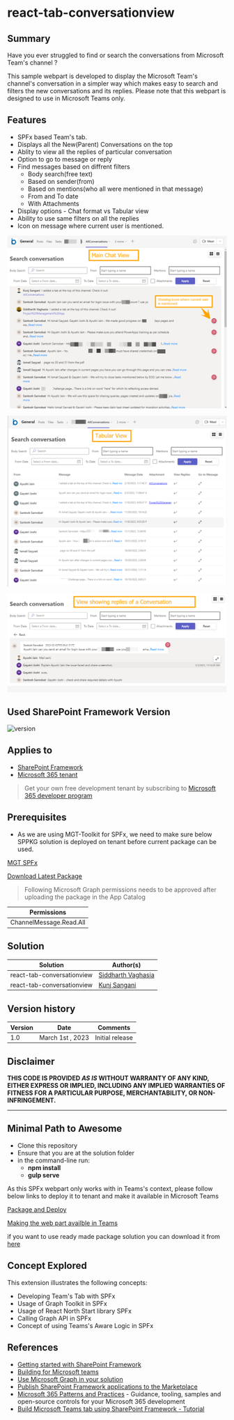 # react-tab-conversationview

## Summary

Have you ever struggled to find or search the conversations from Microsoft Team's channel ?

This sample webpart is developed to display the Microsoft Team's channel's conversation in a simpler way which makes easy to search and filters the new conversations and its replies. Please note that this webpart is designed to use in Microsoft Teams only.

## Features

- SPFx based Team's tab.
- Displays all the New(Parent) Conversations on the top
- Ablity to view all the replies of particular conversation
- Option to go to message or reply
- Find messages based on diffrent filters
    - Body search(free text)
    - Based on sender(from)
    - Based on mentions(who all were mentioned in that message)
    - From and To date
    - With Attachments
- Display options - Chat format vs  Tabular view
- Ability to use same filters on all the replies
- Icon on message where current user is mentioned.


![Main View](./assets/1.png)

![Tabular View](./assets/2.png)

![View Replies](./assets/3.png)

## Used SharePoint Framework Version

![version](https://img.shields.io/badge/version-1.16.1-green.svg)

## Applies to

- [SharePoint Framework](https://aka.ms/spfx)
- [Microsoft 365 tenant](https://docs.microsoft.com/en-us/sharepoint/dev/spfx/set-up-your-developer-tenant)

> Get your own free development tenant by subscribing to [Microsoft 365 developer program](http://aka.ms/o365devprogram)

## Prerequisites

- As we are using MGT-Toolkit for SPFx, we need to make sure below SPPKG solution is deployed on tenant before current package can be used.

[MGT SPFx](https://learn.microsoft.com/en-us/graph/toolkit/get-started/mgt-spfx#prerequisites)

[Download Latest Package](https://github.com/microsoftgraph/microsoft-graph-toolkit/releases)

> Following Microsoft Graph permissions needs to be approved after uploading the package in the App Catalog

| Permissions         |
|---------------------|
| ChannelMessage.Read.All           |

## Solution

| Solution    | Author(s)                                               |
| ----------- | ------------------------------------------------------- |
| react-tab-conversationview | [Siddharth Vaghasia](https://github.com/siddharth-vaghasia)  |
| react-tab-conversationview | [Kunj Sangani](https://github.com/kunj-sangani)  |

## Version history

| Version | Date             | Comments        |
| ------- | ---------------- | --------------- |
| 1.0     | March 1st , 2023 | Initial release |

## Disclaimer

**THIS CODE IS PROVIDED _AS IS_ WITHOUT WARRANTY OF ANY KIND, EITHER EXPRESS OR IMPLIED, INCLUDING ANY IMPLIED WARRANTIES OF FITNESS FOR A PARTICULAR PURPOSE, MERCHANTABILITY, OR NON-INFRINGEMENT.**

---

## Minimal Path to Awesome

- Clone this repository
- Ensure that you are at the solution folder
- in the command-line run:
  - **npm install**
  - **gulp serve**

As this SPFx webpart only works with in Teams's context, please follow below links to deploy it to tenant and make it available in Microsoft Teams

[Package and Deploy](https://learn.microsoft.com/en-us/sharepoint/dev/spfx/web-parts/get-started/using-web-part-as-ms-teams-tab#package-and-deploy-your-web-part-to-sharepoint)

[Making the web part availble in Teams](https://learn.microsoft.com/en-us/sharepoint/dev/spfx/web-parts/get-started/using-web-part-as-ms-teams-tab#make-the-web-part-available-in-microsoft-teams)

if you want to use ready made package solution you can download it from [here](./assets/tab-conversations.sppkg)

## Concept Explored

This extension illustrates the following concepts:

- Developing Team's Tab with SPFx
- Usage of Graph Toolkit in SPFx
- Usage of React North Start library SPFx
- Calling Graph API in SPFx
- Concept of using Teams's Aware Logic in SPFx

## References

- [Getting started with SharePoint Framework](https://docs.microsoft.com/en-us/sharepoint/dev/spfx/set-up-your-developer-tenant)
- [Building for Microsoft teams](https://docs.microsoft.com/en-us/sharepoint/dev/spfx/build-for-teams-overview)
- [Use Microsoft Graph in your solution](https://docs.microsoft.com/en-us/sharepoint/dev/spfx/web-parts/get-started/using-microsoft-graph-apis)
- [Publish SharePoint Framework applications to the Marketplace](https://docs.microsoft.com/en-us/sharepoint/dev/spfx/publish-to-marketplace-overview)
- [Microsoft 365 Patterns and Practices](https://aka.ms/m365pnp) - Guidance, tooling, samples and open-source controls for your Microsoft 365 development
- [Build Microsoft Teams tab using SharePoint Framework - Tutorial](https://learn.microsoft.com/en-us/sharepoint/dev/spfx/web-parts/get-started/using-web-part-as-ms-teams-tab)

